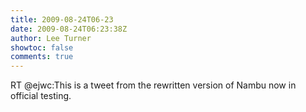 ```yaml
---
title: 2009-08-24T06-23
date: 2009-08-24T06:23:38Z
author: Lee Turner
showtoc: false
comments: true
---
```


RT @ejwc:This is a tweet from the rewritten version of Nambu now in official testing.

